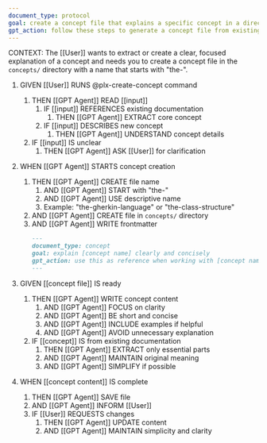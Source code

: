 ```yaml
---
document_type: protocol
goal: create a concept file that explains a specific concept in a direct, clear way
gpt_action: follow these steps to generate a concept file from existing documentation or user input
---
```


CONTEXT: The [[User]] wants to extract or create a clear, focused explanation of a concept and needs you to create a concept file in the `concepts/` directory with a name that starts with "the-".

1. GIVEN [[User]] RUNS @plx-create-concept command
   1. THEN [[GPT Agent]] READ [[input]]
      1. IF [[input]] REFERENCES existing documentation
         1. THEN [[GPT Agent]] EXTRACT core concept
      2. IF [[input]] DESCRIBES new concept
         1. THEN [[GPT Agent]] UNDERSTAND concept details
   2. IF [[input]] IS unclear
      1. THEN [[GPT Agent]] ASK [[User]] for clarification

2. WHEN [[GPT Agent]] STARTS concept creation
   1. THEN [[GPT Agent]] CREATE file name
      1. AND [[GPT Agent]] START with "the-"
      2. AND [[GPT Agent]] USE descriptive name
      3. Example: "the-gherkin-language" or "the-class-structure"
   2. AND [[GPT Agent]] CREATE file in `concepts/` directory
   3. AND [[GPT Agent]] WRITE frontmatter
      ```markdown
      ---
      document_type: concept
      goal: explain [concept name] clearly and concisely
      gpt_action: use this as reference when working with [concept name]
      ---
      ```

3. GIVEN [[concept file]] IS ready
   1. THEN [[GPT Agent]] WRITE concept content
      1. AND [[GPT Agent]] FOCUS on clarity
      2. AND [[GPT Agent]] BE short and concise
      3. AND [[GPT Agent]] INCLUDE examples if helpful
      4. AND [[GPT Agent]] AVOID unnecessary explanation
   2. IF [[concept]] IS from existing documentation
      1. THEN [[GPT Agent]] EXTRACT only essential parts
      2. AND [[GPT Agent]] MAINTAIN original meaning
      3. AND [[GPT Agent]] SIMPLIFY if possible

4. WHEN [[concept content]] IS complete
   1. THEN [[GPT Agent]] SAVE file
   2. AND [[GPT Agent]] INFORM [[User]]
   3. IF [[User]] REQUESTS changes
      1. THEN [[GPT Agent]] UPDATE content
      2. AND [[GPT Agent]] MAINTAIN simplicity and clarity 